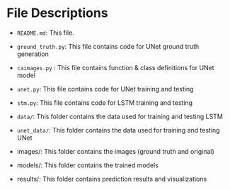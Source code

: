 
# File Descriptions

- `README.md`: This file.
- `ground_truth.py`: This file contains code for UNet ground truth generation
- `caimages.py` : This file contains function & class definitions for UNet model
- `unet.py`: This file contains code for UNet training and testing
- `stm.py`: This file contains code for LSTM training and testing

- `data/`: This folder contains the data used for training and testing LSTM
- `unet_data/`: This folder contains the data used for training and testing UNet
- images/: This folder contains the images (ground truth and original)
- models/: This folder contains the trained models
- results/: This folder contains prediction results and visualizations